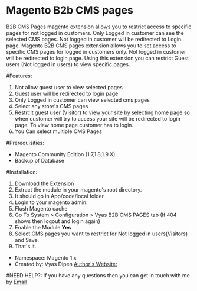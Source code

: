 # Magento B2b CMS pages

B2B CMS Pages magento extension allows you to restrict access to specific pages for not logged in customers. Only Logged in customer can see the selected CMS pages. Not logged in customer will be redirected to Login page. 
Magento B2B CMS pages extension allows you to set access to specific CMS pages for logged in customers only. Not logged in customer will be redirected to login page. Using this extension
you can restrict Guest users (Not logged in users) to view specific pages. 

#Features:
1. Not allow guest user to view selected pages
2. Guest user will be redirected to login page
3. Only Logged in customer can view selected cms pages
4. Select any store's CMS pages
5. Restrcit guest user (Visitor) to view your site by selecting home page so when customer will try to access your site will be redirected to login page. To view home page customer has to login.
6. You Can select multiple CMS Pages



#Prerequisities:
- Magento Community Edition (1.7,1.8,1.9.X)
- Backup of Database

#Installation:
1. Download the Extension
2. Extract the module in your magento's root directory.
3. It should go in App/code/local folder.
4. Login to your magento admin.
5. Flush Magento cache
6. Go To System > Configuration > Vyas B2B CMS PAGES tab (If 404 shows then logout and login again)
7. Enable the Module **Yes**  
8. Select CMS pages you want to restrict for Not logged in users(Visitors)  and Save.
9. That's it.

* Namespace: Magento 1.x
* Created by: Vyas Dipen
[Author's Website:](http://vyasdipen.wordpress.com/)

#NEED HELP?:
If you have any questions then you can get in touch with me by [Email](mailto:vyasdipen@aol.com)
